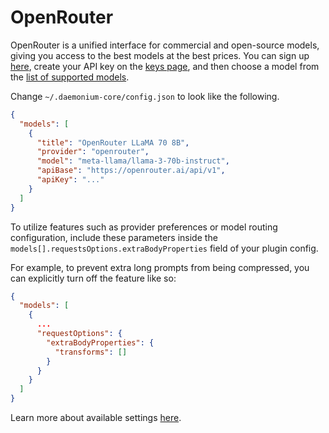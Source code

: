 # OpenRouter

OpenRouter is a unified interface for commercial and open-source models, giving you access to the best models at the best prices. You can sign up [here](https://openrouter.ai/signup), create your API key on the [keys page](https://openrouter.ai/keys), and then choose a model from the [list of supported models](https://openrouter.ai/models).

Change `~/.daemonium-core/config.json` to look like the following.

```json title="config.json"
{
  "models": [
    {
      "title": "OpenRouter LLaMA 70 8B",
      "provider": "openrouter",
      "model": "meta-llama/llama-3-70b-instruct",
      "apiBase": "https://openrouter.ai/api/v1",
      "apiKey": "..."
    }
  ]
}
```

To utilize features such as provider preferences or model routing configuration, include these parameters inside the `models[].requestsOptions.extraBodyProperties` field of your plugin config.

For example, to prevent extra long prompts from being compressed, you can explicitly turn off the feature like so:

```json title="config.json"
{
  "models": [
    {
      ...
      "requestOptions": {
        "extraBodyProperties": {
          "transforms": []
        }
      }
    }
  ]
}
```

Learn more about available settings [here](https://openrouter.ai/docs).
